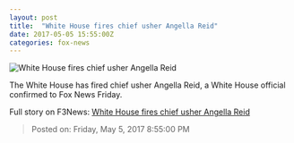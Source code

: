 ```yaml
---
layout: post
title:  "White House fires chief usher Angella Reid"
date: 2017-05-05 15:55:00Z
categories: fox-news
---
```


![White House fires chief usher Angella Reid](http://a57.foxnews.com/images.foxnews.com/content/fox-news/politics/2017/05/05/white-house-fires-chief-usher-angella-reid/_jcr_content/par/featured-media/media-0.img.jpg/0/0/1494000564943.jpg?ve=1)

The White House has fired chief usher Angella Reid, a White House official confirmed to Fox News Friday.


Full story on F3News: [White House fires chief usher Angella Reid](http://www.f3nws.com/n/gKtzVJ)

> Posted on: Friday, May 5, 2017 8:55:00 PM
